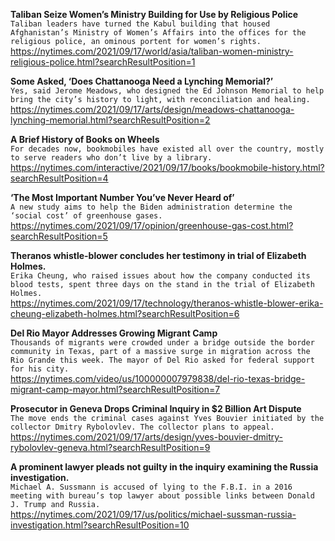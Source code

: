 **Taliban Seize Women’s Ministry Building for Use by Religious Police**\
`Taliban leaders have turned the Kabul building that housed Afghanistan’s Ministry of Women’s Affairs into the offices for the religious police, an ominous portent for women’s rights.`\
https://nytimes.com/2021/09/17/world/asia/taliban-women-ministry-religious-police.html?searchResultPosition=1

**Some Asked, ‘Does Chattanooga Need a Lynching Memorial?’**\
`Yes, said Jerome Meadows, who designed the Ed Johnson Memorial to help bring the city’s history to light, with reconciliation and healing.`\
https://nytimes.com/2021/09/17/arts/design/meadows-chattanooga-lynching-memorial.html?searchResultPosition=2

**A Brief History of Books on Wheels**\
`For decades now, bookmobiles have existed all over the country, mostly to serve readers who don’t live by a library.`\
https://nytimes.com/interactive/2021/09/17/books/bookmobile-history.html?searchResultPosition=4

**‘The Most Important Number You’ve Never Heard of’**\
`A new study aims to help the Biden administration determine the ‘social cost’ of greenhouse gases.  `\
https://nytimes.com/2021/09/17/opinion/greenhouse-gas-cost.html?searchResultPosition=5

**Theranos whistle-blower concludes her testimony in trial of Elizabeth Holmes.**\
`Erika Cheung, who raised issues about how the company conducted its blood tests, spent three days on the stand in the trial of Elizabeth Holmes.`\
https://nytimes.com/2021/09/17/technology/theranos-whistle-blower-erika-cheung-elizabeth-holmes.html?searchResultPosition=6

**Del Rio Mayor Addresses Growing Migrant Camp**\
`Thousands of migrants were crowded under a bridge outside the border community in Texas, part of a massive surge in migration across the Rio Grande this week. The mayor of Del Rio asked for federal support for his city.`\
https://nytimes.com/video/us/100000007979838/del-rio-texas-bridge-migrant-camp-mayor.html?searchResultPosition=7

**Prosecutor in Geneva Drops Criminal Inquiry in $2 Billion Art Dispute**\
`The move ends the criminal cases against Yves Bouvier initiated by the collector Dmitry Rybolovlev. The collector plans to appeal.`\
https://nytimes.com/2021/09/17/arts/design/yves-bouvier-dmitry-rybolovlev-geneva.html?searchResultPosition=9

**A prominent lawyer pleads not guilty in the inquiry examining the Russia investigation.**\
`Michael A. Sussmann is accused of lying to the F.B.I. in a 2016 meeting with bureau’s top lawyer about possible links between Donald J. Trump and Russia.`\
https://nytimes.com/2021/09/17/us/politics/michael-sussman-russia-investigation.html?searchResultPosition=10

